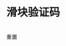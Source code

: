 # 滑块验证码

<div>
  <el-card>
      <div class="flex">
        <xc-slide-verify ref="slideVerify" @success="success"></xc-slide-verify>
        <br />
        <div class="ml-2">
          <el-button type="primary" size="small" @click="reset">重置</el-button>
        </div>
      </div>
  </el-card>
</div>

<script setup>
import { ElMessage } from 'element-plus'
import { ref } from 'vue'

const slideVerify = ref(null)

const success = () => {
  ElMessage.success('验证成功')
}
const reset = () => {
  slideVerify.value.reset()
}
</script>


